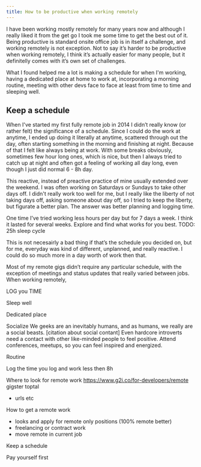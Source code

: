```yaml
---
title: How to be productive when working remotely
---
```


I have been working mostly remotely for many years now and although I really liked it from the get go I took me some time to get the best out of it.
Being productive is standard onsite office job is in itself a challenge, and working remotely is not exception. Not to say it’s harder to be productive when working remotely, I think it’s actually easier for many people, but it definitelly comes with it’s own set of challenges. 

What I found helped me a lot is making a schedule for when I'm working, having a dedicated place at home to work at, incorporating a morning routine, meeting with other devs face to face at least from time to time and sleeping well.

## Keep a schedule

When I've started my first fully remote job in 2014 I didn’t really know (or rather felt) the significance of a schedule. Since I could do the work at anytime, I ended up doing it literally at anytime, scattered through out the day, often starting something in the morning and finishing at night. Because of that I felt like always being at work. With some breaks obviously, sometimes few hour long ones, which is nice, but then I always tried to catch up at night and often got a feeling of working all day long, even though I just did normal 6 - 8h day.

This reactive, instead of preactive practice of mine usually extended over the weekend. I was often working on Saturdays or Sundays to take other days off. I didn't really work too well for me, but I really like the liberty of not taking days off, asking someone about day off, so I tried to keep the liberty, but figurate a better plan. The answer was better planning and logging time.

 One time I’ve tried working less hours per day but for 7 days a week. I think it lasted for several weeks. Explore and find what works for you best. TODO: 25h sleep cycle

This is not necesairly a bad thing if that’s the schedule you decided on, but for me, everyday was kind of different, unplanned, and really reactive. I could do so much more in a day worth of work then that.





Most of my remote gigs didn’t require any particular schedule, with the exception of meetings and status updates that really varied between jobs. 
When working remotely, 

LOG you TIME

Sleep well

Dedicated place

Socialize
We geeks are an inevitably humans, and as humans, we really are a social beasts. [citation about social contant] Even hardcore introverts need a contact with other like-minded people to feel positive.
Attend conferences, meetups, so you can feel inspired and energized.  

Routine

Log the time you log and work less then 8h


Where to look for remote work
https://www.g2i.co/for-developers/remote
gigster
toptal

- urls etc

How to get a remote work
- looks and apply for remote only positions (100% remote better)
- freelancing or contract work
- move remote in current job 

Keep a schedule

Pay yourself first


